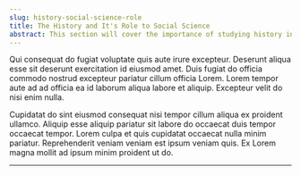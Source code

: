 ```yaml
---
slug: history-social-science-role
title: The History and It's Role to Social Science
abstract: This section will cover the importance of studying history in social science
---
```


Qui consequat do fugiat voluptate quis aute irure excepteur. Deserunt aliqua esse sit deserunt exercitation id eiusmod amet. Duis fugiat do officia commodo nostrud excepteur pariatur cillum officia Lorem. Lorem tempor aute ad ad officia ea id laborum aliqua labore et aliquip. Excepteur velit do nisi enim nulla.

Cupidatat do sint eiusmod consequat nisi tempor cillum aliqua ex proident ullamco. Aliquip esse aliquip pariatur sit labore do occaecat duis tempor occaecat tempor. Lorem culpa et quis cupidatat occaecat nulla minim pariatur. Reprehenderit veniam veniam est ipsum veniam quis. Ex Lorem magna mollit ad ipsum minim proident ut do.

---
